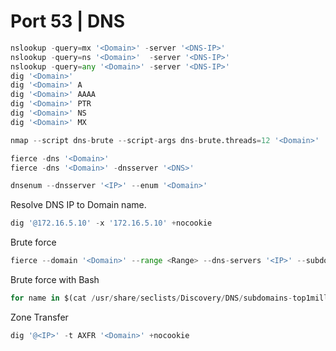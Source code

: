 # Port 53 | DNS

```python
nslookup -query=mx '<Domain>' -server '<DNS-IP>'                                                                                                                                                         
nslookup -query=ns '<Domain>'  -server '<DNS-IP>'
nslookup -query=any '<Domain>' -server '<DNS-IP>'
dig '<Domain>'
dig '<Domain>' A
dig '<Domain>' AAAA
dig '<Domain>' PTR
dig '<Domain>' NS
dig '<Domain>' MX

nmap --script dns-brute --script-args dns-brute.threads=12 '<Domain>'

fierce -dns '<Domain>'
fierce -dns '<Domain>' -dnsserver '<DNS>'

dnsenum --dnsserver '<IP>' --enum '<Domain>'
```

Resolve DNS IP to Domain name.

```python
dig '@172.16.5.10' -x '172.16.5.10' +nocookie
```

Brute force

```python
fierce --domain '<Domain>' --range <Range> --dns-servers '<IP>' --subdomain-file '<wordlist>'
```

Brute force with Bash

```python
for name in $(cat /usr/share/seclists/Discovery/DNS/subdomains-top1million-20000.txt); do host $name.sportsfoo.com '172.16.5.10' -W 2; done | grep 'has address'
```

Zone Transfer

```python
dig '@<IP>' -t AXFR '<Domain>' +nocookie
```
